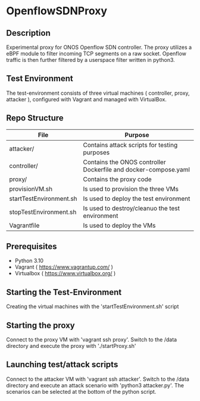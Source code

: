 # OpenflowSDNProxy

## Description
Experimental proxy for ONOS Openflow SDN controller.
The proxy utilizes a eBPF module to filter incoming TCP segments on a raw socket.
Openflow traffic is then further filtered by a userspace filter written in python3.

## Test Environment
The test-environment consists of three virtual machines ( controller, proxy, attacker ),
configured with Vagrant and managed with VirtualBox.


## Repo Structure
| File | Purpose |
| ----------- | ----------- |
| attacker/               | Contains attack scripts for testing purposes |
| controller/             | Contains the ONOS controller Dockerfile and docker-compose.yaml |
| proxy/                  | Contains the proxy code | 
| provisionVM.sh          | Is used to provision the three VMs |
| startTestEnvironment.sh | Is used to deploy the test environment |
| stopTestEnvironment.sh  | Is used to destroy/cleanuo the test environment |
| Vagrantfile             | Is used to deploy the VMs |


## Prerequisites

- Python 3.10
- Vagrant ( https://www.vagrantup.com/ )
- Virtualbox ( https://www.virtualbox.org/ )

## Starting the Test-Environment

Creating the virtual machines with the 'startTestEnvironment.sh' script

## Starting the proxy

Connect to the proxy VM with 'vagrant ssh proxy'.
Switch to the /data directory and execute the proxy with './startProxy.sh'

## Launching test/attack scripts

Connect to the attacker VM with 'vagrant ssh attacker'.
Switch to the /data directory and execute an attack scenario with 'python3 attacker.py'.
The scenarios can be selected at the bottom of the python script.
